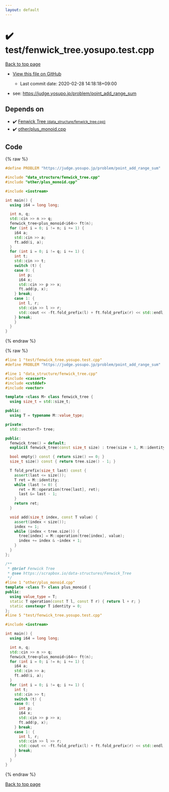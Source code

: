 ```yaml
---
layout: default
---
```


<!-- mathjax config similar to math.stackexchange -->
<script type="text/javascript" async
  src="https://cdnjs.cloudflare.com/ajax/libs/mathjax/2.7.5/MathJax.js?config=TeX-MML-AM_CHTML">
</script>
<script type="text/x-mathjax-config">
  MathJax.Hub.Config({
    TeX: { equationNumbers: { autoNumber: "AMS" }},
    tex2jax: {
      inlineMath: [ ['$','$'] ],
      processEscapes: true
    },
    "HTML-CSS": { matchFontHeight: false },
    displayAlign: "left",
    displayIndent: "2em"
  });
</script>

<script type="text/javascript" src="https://cdnjs.cloudflare.com/ajax/libs/jquery/3.4.1/jquery.min.js"></script>
<script src="https://cdn.jsdelivr.net/npm/jquery-balloon-js@1.1.2/jquery.balloon.min.js" integrity="sha256-ZEYs9VrgAeNuPvs15E39OsyOJaIkXEEt10fzxJ20+2I=" crossorigin="anonymous"></script>
<script type="text/javascript" src="../../assets/js/copy-button.js"></script>
<link rel="stylesheet" href="../../assets/css/copy-button.css" />


# :heavy_check_mark: test/fenwick_tree.yosupo.test.cpp

<a href="../../index.html">Back to top page</a>

* <a href="{{ site.github.repository_url }}/blob/master/test/fenwick_tree.yosupo.test.cpp">View this file on GitHub</a>
    - Last commit date: 2020-02-28 14:18:18+09:00


* see: <a href="https://judge.yosupo.jp/problem/point_add_range_sum">https://judge.yosupo.jp/problem/point_add_range_sum</a>


## Depends on

* :heavy_check_mark: <a href="../../library/data_structure/fenwick_tree.cpp.html">Fenwick Tree <small>(data_structure/fenwick_tree.cpp)</small></a>
* :heavy_check_mark: <a href="../../library/other/plus_monoid.cpp.html">other/plus_monoid.cpp</a>


## Code

<a id="unbundled"></a>
{% raw %}
```cpp
#define PROBLEM "https://judge.yosupo.jp/problem/point_add_range_sum"

#include "data_structure/fenwick_tree.cpp"
#include "other/plus_monoid.cpp"

#include <iostream>

int main() {
  using i64 = long long;

  int n, q;
  std::cin >> n >> q;
  fenwick_tree<plus_monoid<i64>> ft(n);
  for (int i = 0; i != n; i += 1) {
    i64 a;
    std::cin >> a;
    ft.add(i, a);
  }
  for (int i = 0; i != q; i += 1) {
    int t;
    std::cin >> t;
    switch (t) {
    case 0: {
      int p;
      i64 x;
      std::cin >> p >> x;
      ft.add(p, x);
    } break;
    case 1: {
      int l, r;
      std::cin >> l >> r;
      std::cout << -ft.fold_prefix(l) + ft.fold_prefix(r) << std::endl;
    } break;
    }
  }
}
```
{% endraw %}

<a id="bundled"></a>
{% raw %}
```cpp
#line 1 "test/fenwick_tree.yosupo.test.cpp"
#define PROBLEM "https://judge.yosupo.jp/problem/point_add_range_sum"

#line 1 "data_structure/fenwick_tree.cpp"
#include <cassert>
#include <cstddef>
#include <vector>

template <class M> class fenwick_tree {
  using size_t = std::size_t;

public:
  using T = typename M::value_type;

private:
  std::vector<T> tree;

public:
  fenwick_tree() = default;
  explicit fenwick_tree(const size_t size) : tree(size + 1, M::identity) {}

  bool empty() const { return size() == 0; }
  size_t size() const { return tree.size() - 1; }

  T fold_prefix(size_t last) const {
    assert(last <= size());
    T ret = M::identity;
    while (last != 0) {
      ret = M::operation(tree[last], ret);
      last &= last - 1;
    }
    return ret;
  }

  void add(size_t index, const T value) {
    assert(index < size());
    index += 1;
    while (index < tree.size()) {
      tree[index] = M::operation(tree[index], value);
      index += index & ~index + 1;
    }
  }
};

/**
 * @brief Fenwick Tree
 * @see https://scrapbox.io/data-structures/Fenwick_Tree
 */
#line 1 "other/plus_monoid.cpp"
template <class T> class plus_monoid {
public:
  using value_type = T;
  static T operation(const T l, const T r) { return l + r; }
  static constexpr T identity = 0;
};
#line 5 "test/fenwick_tree.yosupo.test.cpp"

#include <iostream>

int main() {
  using i64 = long long;

  int n, q;
  std::cin >> n >> q;
  fenwick_tree<plus_monoid<i64>> ft(n);
  for (int i = 0; i != n; i += 1) {
    i64 a;
    std::cin >> a;
    ft.add(i, a);
  }
  for (int i = 0; i != q; i += 1) {
    int t;
    std::cin >> t;
    switch (t) {
    case 0: {
      int p;
      i64 x;
      std::cin >> p >> x;
      ft.add(p, x);
    } break;
    case 1: {
      int l, r;
      std::cin >> l >> r;
      std::cout << -ft.fold_prefix(l) + ft.fold_prefix(r) << std::endl;
    } break;
    }
  }
}

```
{% endraw %}

<a href="../../index.html">Back to top page</a>

